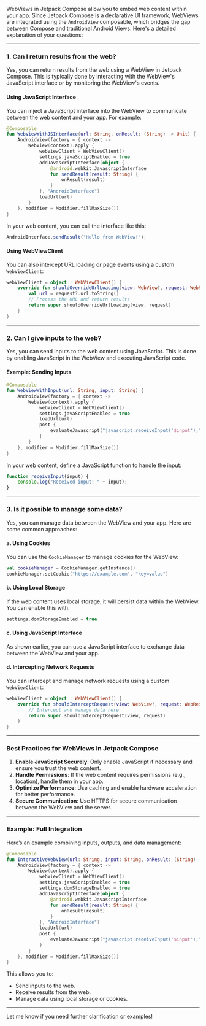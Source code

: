 WebViews in Jetpack Compose allow you to embed web content within your app. Since Jetpack Compose is a declarative UI framework, WebViews are integrated using the `AndroidView` composable, which bridges the gap between Compose and traditional Android Views. Here's a detailed explanation of your questions:

---

### **1. Can I return results from the web?**
Yes, you can return results from the web using a WebView in Jetpack Compose. This is typically done by interacting with the WebView's JavaScript interface or by monitoring the WebView's events.

#### **Using JavaScript Interface**
You can inject a JavaScript interface into the WebView to communicate between the web content and your app. For example:

```kotlin
@Composable
fun WebViewWithJSInterface(url: String, onResult: (String) -> Unit) {
    AndroidView(factory = { context ->
        WebView(context).apply {
            webViewClient = WebViewClient()
            settings.javaScriptEnabled = true
            addJavascriptInterface(object {
                @android.webkit.JavascriptInterface
                fun sendResult(result: String) {
                    onResult(result)
                }
            }, "AndroidInterface")
            loadUrl(url)
        }
    }, modifier = Modifier.fillMaxSize())
}
```

In your web content, you can call the interface like this:
```javascript
AndroidInterface.sendResult("Hello from WebView!");
```

#### **Using WebViewClient**
You can also intercept URL loading or page events using a custom `WebViewClient`:
```kotlin
webViewClient = object : WebViewClient() {
    override fun shouldOverrideUrlLoading(view: WebView?, request: WebResourceRequest?): Boolean {
        val url = request?.url.toString()
        // Process the URL and return results
        return super.shouldOverrideUrlLoading(view, request)
    }
}
```

---

### **2. Can I give inputs to the web?**
Yes, you can send inputs to the web content using JavaScript. This is done by enabling JavaScript in the WebView and executing JavaScript code.

#### **Example: Sending Inputs**
```kotlin
@Composable
fun WebViewWithInput(url: String, input: String) {
    AndroidView(factory = { context ->
        WebView(context).apply {
            webViewClient = WebViewClient()
            settings.javaScriptEnabled = true
            loadUrl(url)
            post {
                evaluateJavascript("javascript:receiveInput('$input');", null)
            }
        }
    }, modifier = Modifier.fillMaxSize())
}
```

In your web content, define a JavaScript function to handle the input:
```javascript
function receiveInput(input) {
    console.log("Received input: " + input);
}
```

---

### **3. Is it possible to manage some data?**
Yes, you can manage data between the WebView and your app. Here are some common approaches:

#### **a. Using Cookies**
You can use the `CookieManager` to manage cookies for the WebView:
```kotlin
val cookieManager = CookieManager.getInstance()
cookieManager.setCookie("https://example.com", "key=value")
```

#### **b. Using Local Storage**
If the web content uses local storage, it will persist data within the WebView. You can enable this with:
```kotlin
settings.domStorageEnabled = true
```

#### **c. Using JavaScript Interface**
As shown earlier, you can use a JavaScript interface to exchange data between the WebView and your app.

#### **d. Intercepting Network Requests**
You can intercept and manage network requests using a custom `WebViewClient`:
```kotlin
webViewClient = object : WebViewClient() {
    override fun shouldInterceptRequest(view: WebView?, request: WebResourceRequest?): WebResourceResponse? {
        // Intercept and manage data here
        return super.shouldInterceptRequest(view, request)
    }
}
```

---

### **Best Practices for WebViews in Jetpack Compose**
1. **Enable JavaScript Securely**: Only enable JavaScript if necessary and ensure you trust the web content.
2. **Handle Permissions**: If the web content requires permissions (e.g., location), handle them in your app.
3. **Optimize Performance**: Use caching and enable hardware acceleration for better performance.
4. **Secure Communication**: Use HTTPS for secure communication between the WebView and the server.

---

### **Example: Full Integration**
Here’s an example combining inputs, outputs, and data management:
```kotlin
@Composable
fun InteractiveWebView(url: String, input: String, onResult: (String) -> Unit) {
    AndroidView(factory = { context ->
        WebView(context).apply {
            webViewClient = WebViewClient()
            settings.javaScriptEnabled = true
            settings.domStorageEnabled = true
            addJavascriptInterface(object {
                @android.webkit.JavascriptInterface
                fun sendResult(result: String) {
                    onResult(result)
                }
            }, "AndroidInterface")
            loadUrl(url)
            post {
                evaluateJavascript("javascript:receiveInput('$input');", null)
            }
        }
    }, modifier = Modifier.fillMaxSize())
}
```

This allows you to:
- Send inputs to the web.
- Receive results from the web.
- Manage data using local storage or cookies.

---

Let me know if you need further clarification or examples!
